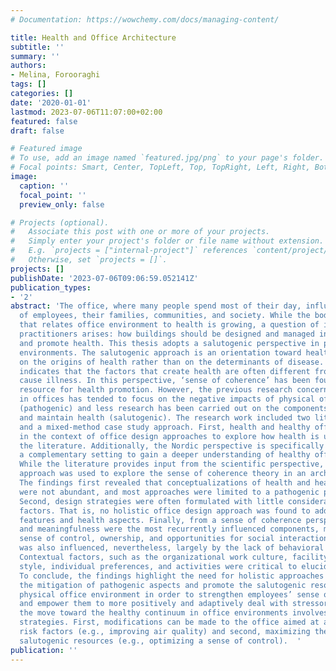```yaml
---
# Documentation: https://wowchemy.com/docs/managing-content/

title: Health and Office Architecture
subtitle: ''
summary: ''
authors:
- Melina, Forooraghi
tags: []
categories: []
date: '2020-01-01'
lastmod: 2023-07-06T11:07:00+02:00
featured: false
draft: false

# Featured image
# To use, add an image named `featured.jpg/png` to your page's folder.
# Focal points: Smart, Center, TopLeft, Top, TopRight, Left, Right, BottomLeft, Bottom, BottomRight.
image:
  caption: ''
  focal_point: ''
  preview_only: false

# Projects (optional).
#   Associate this post with one or more of your projects.
#   Simply enter your project's folder or file name without extension.
#   E.g. `projects = ["internal-project"]` references `content/project/deep-learning/index.md`.
#   Otherwise, set `projects = []`.
projects: []
publishDate: '2023-07-06T09:06:59.052141Z'
publication_types:
- '2'
abstract: 'The office, where many people spend most of their day, influences the health
  of employees, their families, communities, and society. While the body of research
  that relates office environment to health is growing, a question of interest for
  practitioners arises: how buildings should be designed and managed in order to support
  and promote health. This thesis adopts a salutogenic perspective in physical office
  environments. The salutogenic approach is an orientation toward health that focuses
  on the origins of health rather than on the determinants of disease. Salutogenesis
  indicates that the factors that create health are often different from those that
  cause illness. In this perspective, ‘sense of coherence’ has been found to be a
  resource for health promotion. However, the previous research concerning health
  in offices has tended to focus on the negative impacts of physical office environments
  (pathogenic) and less research has been carried out on the components that create
  and maintain health (salutogenic). The research work included two literature reviews
  and a mixed-method case study approach. First, health and healthy offices are studied
  in the context of office design approaches to explore how health is understood in
  the literature. Additionally, the Nordic perspective is specifically studied as
  a complementary setting to gain a deeper understanding of healthy office conceptualizations.
  While the literature provides input from the scientific perspective, the case study
  approach was used to explore the sense of coherence theory in an architectural context.
  The findings first revealed that conceptualizations of health and healthy offices
  were not abundant, and most approaches were limited to a pathogenic perspective.
  Second, design strategies were often formulated with little consideration of contextual
  factors. That is, no holistic office design approach was found to address all design
  features and health aspects. Finally, from a sense of coherence perspective, manageability
  and meaningfulness were the most recurrently influenced components, mainly by a
  sense of control, ownership, and opportunities for social interactions. Comprehensibility
  was also influenced, nevertheless, largely by the lack of behavioral rules and clarity.
  Contextual factors, such as the organizational work culture, facility management
  style, individual preferences, and activities were critical to elucidate the findings.
  To conclude, the findings highlight the need for holistic approaches that go beyond
  the mitigation of pathogenic aspects and promote the salutogenic resources of the
  physical office environment in order to strengthen employees’ sense of coherence
  and empower them to more positively and adaptively deal with stressors. As such,
  the move toward the healthy continuum in office environments involves two complementary
  strategies. First, modifications can be made to the office aimed at alleviating
  risk factors (e.g., improving air quality) and second, maximizing the presence of
  salutogenic resources (e.g., optimizing a sense of control).  '
publication: ''
---
```

